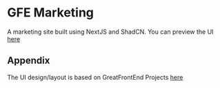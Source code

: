 # GFE Marketing

A marketing site built using NextJS and ShadCN. You can preview the UI [here](https://felixfirefighter-gfe-marketing.vercel.app/)

## Appendix

The UI design/layout is based on GreatFrontEnd Projects [here](https://www.greatfrontend.com/projects/challenges/marketing-website)